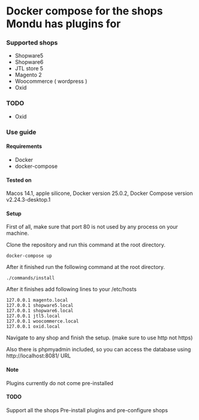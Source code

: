 
# Docker compose for the shops Mondu has plugins for


### Supported shops
- Shopware5
- Shopware6
- JTL store 5
- Magento 2
- Woocommerce ( wordpress )
- Oxid
### TODO

- Oxid

### Use guide

#### Requirements

- Docker
- docker-compose

#### Tested on
Macos 14.1, apple silicone, Docker version 25.0.2, Docker Compose version v2.24.3-desktop.1

#### Setup

First of all, make sure that port 80 is not used by any process on your machine.

Clone the repository and run this command at the root directory.

    docker-compose up

After it finished run the following command at the root directory.

    ./commands/install

After it finishes add following lines to your /etc/hosts

    127.0.0.1 magento.local
    127.0.0.1 shopware5.local
    127.0.0.1 shopware6.local
    127.0.0.1 jtl5.local
    127.0.0.1 woocommerce.local
    127.0.0.1 oxid.local

Navigate to any shop and finish the setup. (make sure to use http not https)

Also there is phpmyadmin included, so you can access the database using http://localhost:8081/ URL
#### Note
Plugins currently do not come pre-installed

#### TODO

Support all the shops
Pre-install plugins and pre-configure shops

